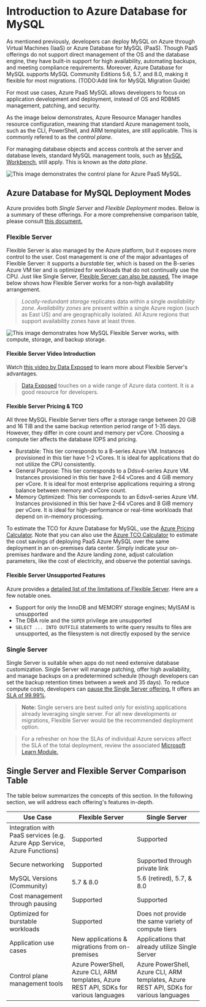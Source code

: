 # Introduction to Azure Database for MySQL

As mentioned previously, developers can deploy MySQL on Azure through Virtual Machines (IaaS) or Azure Database for MySQL (PaaS). Though PaaS offerings do not support direct management of the OS and the database engine, they have built-in support for high availability, automating backups, and meeting compliance requirements. Moreover, Azure Database for MySQL supports MySQL Community Editions 5.6, 5.7, and 8.0, making it flexible for most migrations. (TODO:Add link for MySQL Migration Guide)

For most use cases, Azure PaaS MySQL allows developers to focus on application development and deployment, instead of OS and RDBMS management, patching, and security.

As the image below demonstrates, Azure Resource Manager handles resource configuration, meaning that standard Azure management tools, such as the CLI, PowerShell, and ARM templates, are still applicable. This is commonly refered to as the *control plane*.

For managing database objects and access controls at the server and database levels, standard MySQL management tools, such as [MySQL Workbench](https://www.mysql.com/products/workbench/), still apply. This is known as the *data plane*.

![This image demonstrates the control plane for Azure PaaS MySQL.](./media/mysql-conceptual-diagram.png "Control plane for Azure PaaS MySQL")

## Azure Database for MySQL Deployment Modes

Azure provides both *Single Server* and *Flexible Deployment* modes. Below is a summary of these offerings. For a more comprehensive comparison table, please consult [this document.](https://docs.microsoft.com/azure/mysql/select-right-deployment-type)

### Flexible Server

Flexible Server is also managed by the Azure platform, but it exposes more control to the user. Cost management is one of the major advantages of Flexible Server: it supports a *burstable* tier, which is based on the B-series Azure VM tier and is optimized for workloads that do not continually use the CPU. Just like Single Server, [Flexible Server can also be paused.](https://docs.microsoft.com/azure/mysql/flexible-server/how-to-restart-stop-start-server-cli) The image below shows how Flexible Server works for a non-high availability arrangement.

> *Locally-redundant storage* replicates data within a single *availability zone*. *Availability zones* are present within a single Azure region (such as East US) and are geographically isolated. All Azure regions that support availability zones have at least three.

![This image demonstrates how MySQL Flexible Server works, with compute, storage, and backup storage.](./media/flexible-server.png "Operation of MySQL Flexible Server")

#### Flexible Server Video Introduction

Watch [this video by Data Exposed](https://docs.microsoft.com/shows/data-exposed/top-3-reasons-to-consider-azure-database-for-mysql-flexible-server/) to learn more about Flexible Server's advantages.

> [Data Exposed](https://docs.microsoft.com/shows/data-exposed/) touches on a wide range of Azure data content. It is a good resource for developers.

#### Flexible Server Pricing & TCO

All three MySQL Flexible Server tiers offer a storage range between 20 GiB and 16 TiB and the same backup retention period range of 1-35 days. However, they differ in core count and memory per vCore. Choosing a compute tier affects the database IOPS and pricing.

- Burstable: This tier corresponds to a B-series Azure VM. Instances provisioned in this tier have 1-2 vCores. It is ideal for applications that do not utilize the CPU consistently.
- General Purpose: This tier corresponds to a Ddsv4-series Azure VM. Instances provisioned in this tier have 2-64 vCores and 4 GiB memory per vCore. It is ideal for most enterprise applications requiring a strong balance between memory and vCore count.
- Memory Optimized: This tier corresponds to an Edsv4-series Azure VM. Instances provisioned in this tier have 2-64 vCores and 8 GiB memory per vCore. It is ideal for high-performance or real-time workloads that depend on in-memory processing.

To estimate the TCO for Azure Database for MySQL, use the [Azure Pricing Calculator](https://azure.microsoft.com/pricing/calculator/). Note that you can also use the [Azure TCO Calculator](https://azure.microsoft.com/pricing/tco/calculator/) to estimate the cost savings of deploying PaaS Azure MySQL over the same deployment in an on-premises data center. Simply indicate your on-premises hardware and the Azure landing zone, adjust calculation parameters, like the cost of electricity, and observe the potential savings.

#### Flexible Server Unsupported Features

Azure provides a [detailed list of the limitations of Flexible Server](https://docs.microsoft.com/azure/mysql/flexible-server/concepts-limitations). Here are a few notable ones.

- Support for only the InnoDB and MEMORY storage engines; MyISAM is unsupported
- The DBA role and the `SUPER` privilege are unsupported
- `SELECT ... INTO OUTFILE` statements to write query results to files are unsupported, as the filesystem is not directly exposed by the service

### Single Server

Single Server is suitable when apps do not need extensive database customization. Single Server will manage patching, offer high availability, and manage backups on a predetermined schedule (though developers can set the backup retention times between a week and 35 days). To reduce compute costs, developers can [pause the Single Server offering.](https://docs.microsoft.com/azure/mysql/how-to-stop-start-server) It offers an [SLA of 99.99%](https://azure.microsoft.com/updates/azure-database-for-mysql-general-availability/).

> **Note:** Single servers are best suited only for existing applications already leveraging single server. For all new developments or migrations, Flexible Server would be the recommended deployment option.

> For a refresher on how the SLAs of individual Azure services affect the SLA of the total deployment, review the associated [Microsoft Learn Module.](https://docs.microsoft.com/learn/modules/choose-azure-services-sla-lifecycle/)

## Single Server and Flexible Server Comparison Table

The table below summarizes the concepts of this section. In the following section, we will address each offering's features in-depth.

| Use Case | Flexible Server | Single Server |
| -- | -- | -- |
| Integration with PaaS services (e.g. Azure App Service, Azure Functions) | Supported | Supported
| Secure networking | Supported | Supported through private link
| MySQL Versions (Community) | 5.7 & 8.0 | 5.6 (retired), 5.7, & 8.0
| Cost management through pausing | Supported | Supported
| Optimized for burstable workloads | Supported | Does not provide the same variety of compute tiers
| Application use cases | New applications & migrations from on-premises | Applications that already utilize Single Server
| Control plane management tools | Azure PowerShell, Azure CLI, ARM templates, Azure REST API, SDKs for various languages | Azure PowerShell, Azure CLI, ARM templates, Azure REST API, SDKs for various languages
